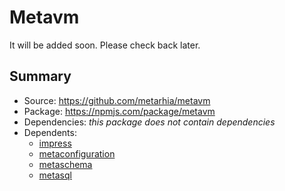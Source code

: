 # Metavm

It will be added soon.
Please check back later.

## Summary

- Source: <https://github.com/metarhia/metavm>
- Package: <https://npmjs.com/package/metavm>
- Dependencies: _this package does not contain dependencies_
- Dependents:
  - [impress](../impress/)
  - [metaconfiguration](./metaconfiguration.md)
  - [metaschema](./metaschema.md)
  - [metasql](./metasql.md)
